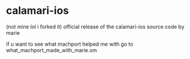 # calamari-ios
(not mine lol i forked it) official release of the calamari-ios source code by marie

if u want to see what machport helped me with go to what_machport_made_with_marie.xm
